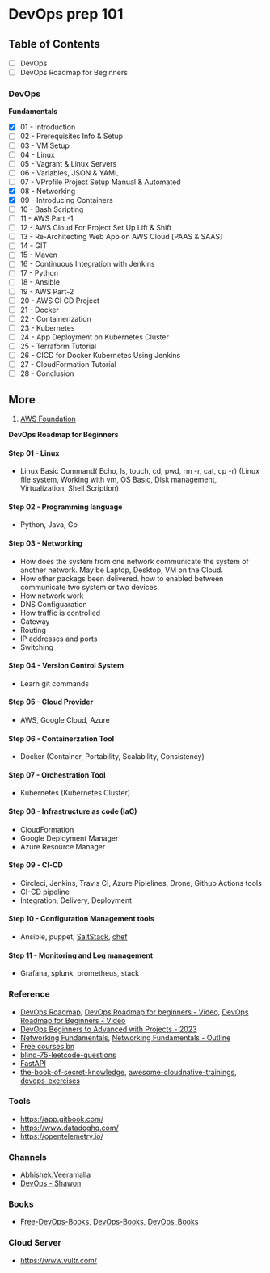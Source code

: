 # DevOps prep 101

## Table of Contents
- [ ] DevOps
- [ ] DevOps Roadmap for Beginners

### DevOps

**Fundamentals**
- [x] 01 - Introduction
- [ ] 02 - Prerequisites Info & Setup
- [ ] 03 - VM Setup
- [ ] 04 - Linux
- [ ] 05 - Vagrant & Linux Servers
- [ ] 06 - Variables, JSON & YAML
- [ ] 07 - VProfile Project Setup Manual & Automated
- [x] 08 - Networking
- [x] 09 - Introducing Containers
- [ ] 10 - Bash Scripting
- [ ] 11 - AWS Part -1
- [ ] 12 - AWS Cloud For Project Set Up  Lift & Shift
- [ ] 13 - Re-Architecting Web App on AWS Cloud [PAAS & SAAS]
- [ ] 14 - GIT
- [ ] 15 - Maven
- [ ] 16 - Continuous Integration with Jenkins
- [ ] 17 - Python
- [ ] 18 - Ansible
- [ ] 19 - AWS Part-2
- [ ] 20 - AWS CI  CD Project
- [ ] 21 - Docker
- [ ] 22 - Containerization
- [ ] 23 - Kubernetes
- [ ] 24 - App Deployment on Kubernetes Cluster
- [ ] 25 - Terraform Tutorial
- [ ] 26 - CICD for Docker Kubernetes Using Jenkins
- [ ] 27 - CloudFormation Tutorial
- [ ] 28 - Conclusion

## More
1. [AWS Foundation](aws-foundation.md#aws-Foundation)


**DevOps Roadmap for Beginners**
#### Step 01 - Linux
- Linux Basic Command( Echo, ls, touch, cd, pwd, rm -r, cat, cp -r) (Linux file system, Working with vm, OS Basic, Disk management, Virtualization, Shell Scription)
#### Step 02 - Programming language
- Python, Java, Go
#### Step 03 - Networking
- How does the system from one network communicate the system of another network. May be Laptop, Desktop, VM on the Cloud. 
- How other packags been delivered. how to enabled between communicate two system or two devices. 
- How network work  
- DNS Configuaration 
- How traffic is controlled 
- Gateway
- Routing
- IP addresses and ports
- Switching
#### Step 04 - Version Control System
- Learn git commands
#### Step 05 - Cloud Provider
- AWS, Google Cloud, Azure
#### Step 06 - Containerzation Tool
- Docker (Container, Portability, Scalability, Consistency)
#### Step 07 - Orchestration Tool
- Kubernetes (Kubernetes Cluster)
#### Step 08 - Infrastructure as code (IaC)
- CloudFormation
- Google Deployment Manager
- Azure Resource Manager
#### Step 09 - CI-CD
- Circleci, Jenkins, Travis CI, Azure Piplelines, Drone, Github Actions tools
- CI-CD pipeline
- Integration, Delivery, Deployment
#### Step 10 - Configuration Management tools
- Ansible, puppet, [SaltStack](https://docs.saltproject.io/en/getstarted/index.html), [chef](https://www.chef.io/)
#### Step 11 - Monitoring and Log management
- Grafana, splunk, prometheus, stack

### Reference
- [DevOps Roadmap](https://roadmap.sh/devops), [DevOps Roadmap for beginners - Video](https://youtu.be/7pT0oviBZk0?si=xvZVADoFwJrfrv7D), [DevOps Roadmap for Beginners - Video](https://youtu.be/kZ8_nY-h0ys?si=hBV5RdDkJnD-2kof)
- [DevOps Beginners to Advanced with Projects - 2023](https://www.udemy.com/course/decodingdevops/)
- [Networking Fundamentals](https://www.youtube.com/playlist?list=PLIFyRwBY_4bRLmKfP1KnZA6rZbRHtxmXi), [Networking Fundamentals - Outline](https://www.practicalnetworking.net/index/networking-fundamentals-how-data-moves-through-the-internet/)
- [Free courses bn](https://github.com/EbookFoundation/free-programming-books/blob/main/courses/free-courses-bn.md)
- [blind-75-leetcode-questions](https://leetcode.com/discuss/general-discussion/460599/blind-75-leetcode-questions)
- [FastAPI](https://fastapi.tiangolo.com/tutorial/)
- [the-book-of-secret-knowledge](https://github.com/trimstray/the-book-of-secret-knowledge), [awesome-cloudnative-trainings](https://github.com/joseadanof/awesome-cloudnative-trainings), [devops-exercises](https://github.com/bregman-arie/devops-exercises)

### Tools
- https://app.gitbook.com/
- https://www.datadoghq.com/
- https://opentelemetry.io/

### Channels
- [Abhishek.Veeramalla](https://www.youtube.com/@AbhishekVeeramalla)
- [DevOps - Shawon](https://youtube.com/playlist?list=PLX5nkEGFYk_nrG1cUvwFv6PsgB6E3fpJL&si=pbsW2deSilRtWJr3)

### Books
- [Free-DevOps-Books](https://github.com/rootusercop/Free-DevOps-Books-1), [DevOps-Books](https://github.com/manjunath5496/DevOps-Books), [DevOps_Books](https://github.com/rohitg00/DevOps_Books)

### Cloud Server
- https://www.vultr.com/